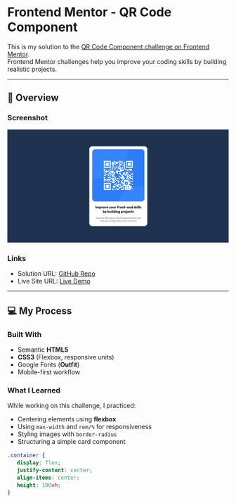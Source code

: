# Frontend Mentor - QR Code Component

This is my solution to the [QR Code Component challenge on Frontend Mentor](https://www.frontendmentor.io/challenges/qr-code-component-iux_sIO_H).  
Frontend Mentor challenges help you improve your coding skills by building realistic projects.  

---

## 🚀 Overview

### Screenshot
![Screenshot of my solution](./images/qrScreenshot.png) 

### Links
- Solution URL: [GitHub Repo](https://github.com/MohammedGousemohiyuddinYekkaluru/qr-code-component.git) 
- Live Site URL: [Live Demo](https://yourusername.github.io/qr-code-component/) <!-- Replace with your live site link -->

---

## 💻 My Process

### Built With
- Semantic **HTML5**
- **CSS3** (Flexbox, responsive units)
- Google Fonts (**Outfit**)
- Mobile-first workflow

### What I Learned
While working on this challenge, I practiced:
- Centering elements using **flexbox**
- Using `max-width` and `rem/%` for responsiveness
- Styling images with `border-radius`
- Structuring a simple card component

```css
.container {
   display: flex;
   justify-content: center;
   align-items: center;
   height: 100vh;
}
